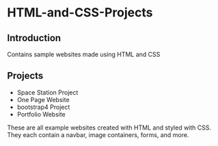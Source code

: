 # HTML-and-CSS-Projects
## Introduction
Contains sample websites made using HTML and CSS
## Projects
* Space Station Project
* One Page Website
* bootstrap4 Project
* Portfolio Website

These are all example websites created with HTML and styled with CSS. They each contain a navbar, image containers, forms, and more.
